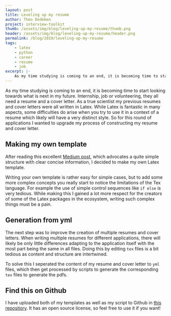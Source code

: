```yaml
---
layout: post
title: Leveling up my resume
author: Theo Dedeken
project: interview-toolkit
thumb: /assets/img/blog/leveling-up-my-resume/thumb.png
header: /assets/img/blog/leveling-up-my-resume/header.png
permalink: /blog/2019/leveling-up-my-resume
tags: 
    - latex
    - python
    - career
    - resume
    - job
excerpt: |-
    As my time studying is coming to an end, it is becoming time to start looking towards what is next in my future. Internship, job or volunteering, they all need a resume and a cover letter. For this round of applications I wanted to upgrade my process of constructing my resume and cover letter.
---
```


As my time studying is coming to an end, it is becoming time to start looking towards what is next in my future. Internship, job or volunteering, they all need a resume and a cover letter. As a true scientist my previous resumes and cover letters were all written in Latex. While Latex is fantastic in many aspects, some difficulties do arise when you try to use it in a context of a resume which likely will have a very distinct style. So for this round of applications I wanted to upgrade my process of constructing my resume and cover letter.

## Making my own template
After reading this excellent [Medium post](https://medium.freecodecamp.org/writing-a-killer-software-engineering-resume-b11c91ef699d), which advocates a quite simple structure with clear concise information, I decided to make my own Latex template. 

Writing your own template is rather easy for simple cases, but to add some more complex concepts you really start to notice the limitations of the Tex language. For example the use of simple control sequences like `if else` is very tedious. While making this I gained a lot more respect for the creators of some of the Latex packages in the ecosystem, writing such complex things must be a pain. 

## Generation from yml
The next step was to improve the creation of multiple resumes and cover letters. When writing multiple resumes for different applications, there will likely be only little differences adapting to the application itself with the most part being the same in all files. Doing this by editing `tex` files is a bit tedious as content and structure are intertwined. 

To solve this I seperated the content of my resume and cover letter to `yml` files, which then get processed by scripts to generate the corresponding `tex` files to generate the pdfs.

## Find this on Github
I have uploaded both of my templates as well as my script to Github in [this repository](https://github.com/theodedeken/career-tools). It has an open source license, so feel free to use it if you want! 